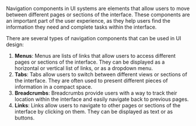 Navigation components in UI systems are elements that allow users to move between different pages or sections of the interface. These components are an important part of the user experience, as they help users find the information they need and complete tasks within the interface.

There are several types of navigation components that can be used in UI design:

1. **Menus**: Menus are lists of links that allow users to access different pages or sections of the interface. They can be displayed as a horizontal or vertical list of links, or as a dropdown menu.
2. **Tabs**: Tabs allow users to switch between different views or sections of the interface. They are often used to present different pieces of information in a compact space.
3. **Breadcrumbs**: Breadcrumbs provide users with a way to track their location within the interface and easily navigate back to previous pages.
4. **Links**: Links allow users to navigate to other pages or sections of the interface by clicking on them. They can be displayed as text or as buttons.
